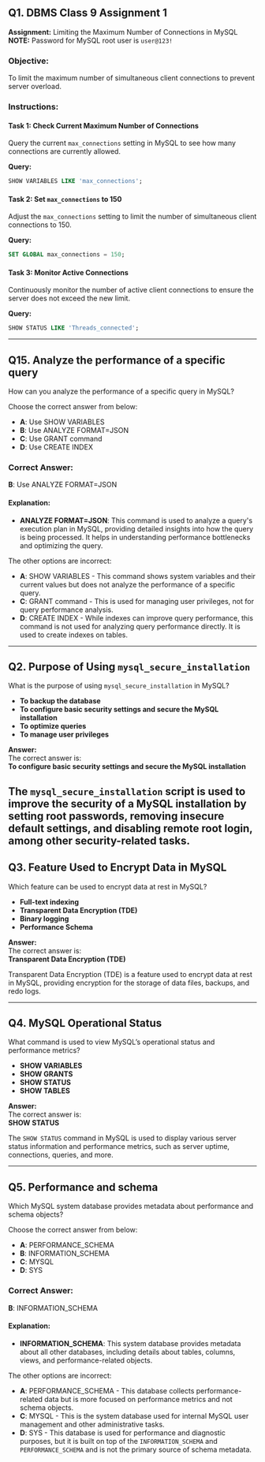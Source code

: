 ## Q1. DBMS Class 9 Assignment 1

**Assignment:** Limiting the Maximum Number of Connections in MySQL  
**NOTE:** Password for MySQL root user is `user@123!`

### **Objective:**  
To limit the maximum number of simultaneous client connections to prevent server overload.

### **Instructions:**

#### **Task 1: Check Current Maximum Number of Connections**  
Query the current `max_connections` setting in MySQL to see how many connections are currently allowed.

**Query:**
```sql
SHOW VARIABLES LIKE 'max_connections';
```

#### **Task 2: Set `max_connections` to 150**  
Adjust the `max_connections` setting to limit the number of simultaneous client connections to 150.

**Query:**
```sql
SET GLOBAL max_connections = 150;
```

#### **Task 3: Monitor Active Connections**  
Continuously monitor the number of active client connections to ensure the server does not exceed the new limit.

**Query:**
```sql
SHOW STATUS LIKE 'Threads_connected';
```


---
## Q15. Analyze the performance of a specific query

How can you analyze the performance of a specific query in MySQL?

Choose the correct answer from below:

- **A**: Use SHOW VARIABLES
- **B**: Use ANALYZE FORMAT=JSON
- **C**: Use GRANT command
- **D**: Use CREATE INDEX

### Correct Answer:
**B**: Use ANALYZE FORMAT=JSON

#### Explanation:
- **ANALYZE FORMAT=JSON**: This command is used to analyze a query's execution plan in MySQL, providing detailed insights into how the query is being processed. It helps in understanding performance bottlenecks and optimizing the query.

The other options are incorrect:
- **A**: SHOW VARIABLES - This command shows system variables and their current values but does not analyze the performance of a specific query.
- **C**: GRANT command - This is used for managing user privileges, not for query performance analysis.
- **D**: CREATE INDEX - While indexes can improve query performance, this command is not used for analyzing query performance directly. It is used to create indexes on tables.

---
## Q2. Purpose of Using `mysql_secure_installation`

What is the purpose of using `mysql_secure_installation` in MySQL?

- **To backup the database**
- **To configure basic security settings and secure the MySQL installation**
- **To optimize queries**
- **To manage user privileges**

**Answer:**  
The correct answer is:  
**To configure basic security settings and secure the MySQL installation**

The `mysql_secure_installation` script is used to improve the security of a MySQL installation by setting root passwords, removing insecure default settings, and disabling remote root login, among other security-related tasks.
---
## Q3. Feature Used to Encrypt Data in MySQL

Which feature can be used to encrypt data at rest in MySQL?

- **Full-text indexing**
- **Transparent Data Encryption (TDE)**
- **Binary logging**
- **Performance Schema**

**Answer:**  
The correct answer is:  
**Transparent Data Encryption (TDE)**

Transparent Data Encryption (TDE) is a feature used to encrypt data at rest in MySQL, providing encryption for the storage of data files, backups, and redo logs.

---
## Q4. MySQL Operational Status

What command is used to view MySQL’s operational status and performance metrics?

- **SHOW VARIABLES**
- **SHOW GRANTS**
- **SHOW STATUS**
- **SHOW TABLES**

**Answer:**  
The correct answer is:  
**SHOW STATUS**

The `SHOW STATUS` command in MySQL is used to display various server status information and performance metrics, such as server uptime, connections, queries, and more.

---
## Q5. Performance and schema

Which MySQL system database provides metadata about performance and schema objects?

Choose the correct answer from below:

- **A**: PERFORMANCE_SCHEMA
- **B**: INFORMATION_SCHEMA
- **C**: MYSQL
- **D**: SYS

### Correct Answer:
**B**: INFORMATION_SCHEMA

#### Explanation:
- **INFORMATION_SCHEMA**: This system database provides metadata about all other databases, including details about tables, columns, views, and performance-related objects.
  
The other options are incorrect:
- **A**: PERFORMANCE_SCHEMA - This database collects performance-related data but is more focused on performance metrics and not schema objects.
- **C**: MYSQL - This is the system database used for internal MySQL user management and other administrative tasks.
- **D**: SYS - This database is used for performance and diagnostic purposes, but it is built on top of the `INFORMATION_SCHEMA` and `PERFORMANCE_SCHEMA` and is not the primary source of schema metadata.
